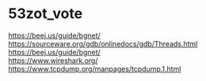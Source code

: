 # 53zot_vote
https://beej.us/guide/bgnet/ <br>
https://sourceware.org/gdb/onlinedocs/gdb/Threads.html <br>
https://beej.us/guide/bgnet/ <br>
https://www.wireshark.org/ <br>
https://www.tcpdump.org/manpages/tcpdump.1.html <br>
